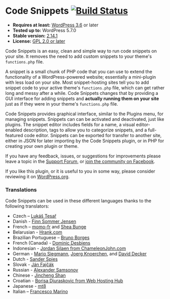 # Code Snippets [![Build Status](https://api.travis-ci.org/sheabunge/code-snippets.svg?branch=develop)](https://travis-ci.org/sheabunge/code-snippets)

* __Requires at least:__ [WordPress 3.6](https://wordpress.org/download/) or later
* __Tested up to:__ WordPress 5.7.0
* __Stable version:__ [2.14.1](https://downloads.wordpress.org/plugin/code-snippets.latest-stable.zip)
* __License:__ [GPL 2.0 or later](license.txt)

Code Snippets is an easy, clean and simple way to run code snippets on your site. It removes the need to add custom snippets to your theme's `functions.php` file.

A snippet is a small chunk of PHP code that you can use to extend the functionality of a WordPress-powered website; essentially a mini-plugin with less load on your site.
Most snippet-hosting sites tell you to add snippet code to your active theme's `functions.php` file, which can get rather long and messy after a while.
Code Snippets changes that by providing a GUI interface for adding snippets and **actually running them on your site** just as if they were in your theme's `functions.php` file.

Code Snippets provides graphical interface, similar to the Plugins menu, for managing snippets. Snippets can can be activated and deactivated, just like plugins. The snippet editor includes fields for a name, a visual editor-enabled description, tags to allow you to categorize snippets, and a full-featured code editor. Snippets can be exported for transfer to another site, either in JSON for later importing by the Code Snippets plugin, or in PHP for creating your own plugin or theme.

If you have any feedback, issues, or suggestions for improvements please leave a topic in the [Support Forum](https://wordpress.org/support/plugin/code-snippets), or [join the community on Facebook](https://facebook.com/groups/codesnippetsplugin).

If you like this plugin, or it is useful to you in some way, please consider reviewing it on [WordPress.org](https://wordpress.org/support/view/plugin-reviews/code-snippets).


### Translations

Code Snippets can be used in these different languages thanks to the following translators:

* Czech  – [Lukáš Tesař](mailto:lukastesar03@gmail.com)
* Danish - [Finn Sommer Jensen](https://profiles.wordpress.org/finnsommer/)
* French – [momo-fr](https://www.momofr.net/) and [Shea Bunge](https://sheabunge.com)
* Belarusian - [Hrank.com](https://www.hrank.com)
* Brazilian Portuguese – [Bruno Borges](http://brunoborges.info)
* French (Canada) - [Dominic Desbiens](https://www.dominicdesbiens.com/)
* Indonesian - [Jordan Silaen from ChameleonJohn.com](https://www.chameleonjohn.com/)
* German - [Mario Siegmann](https://web-alltag.de/), [Joerg Knoerchen](https://www.sensorgrafie.de/), and [David Decker](https://deckerweb.de)
* Dutch - [Sander Spies](https://github.com/sander1)
* Slovak - [Ján Fajčák](https://wp.sk)
* Russian - [Alexander Samsonov](http://www.wordpressplugins.ru/administration/code-snippets.html)
* Chinese - [Jincheng Shan](http://shanjincheng.com)
* Croatian - [Borisa Djuraskovic from Web Hosting Hub](https://www.webhostinghub.com/)
* Japanese - [mt8](https://mt8.biz/)
* Italian – [Francesco Marino](https://360fun.net)
